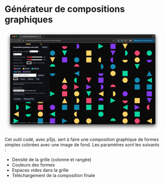 # Générateur de compositions graphiques

![Capture du site](/capture.png)

Cet outil codé, avec p5js, sert à faire une composition graphique de formes simples colorées avec une image de fond. Les paramètres sont les suivants :

- Densité de la grille (colonne et rangée)
- Couleurs des formes
- Espaces vides dans la grille
- Téléchargement de la composition finale
